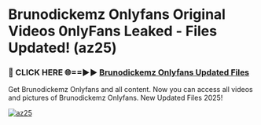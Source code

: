 # Brunodickemz Onlyfans Original Videos 0nlyFans Leaked - Files Updated! (az25)

<h3>🔴 CLICK HERE 🌐==►► <a href="https://tinyurl.com/2m67pmp6" rel="nofollow">Brunodickemz Onlyfans Updated Files</a></h3>

Get Brunodickemz Onlyfans and all content. Now you can access all videos and pictures of Brunodickemz Onlyfans. New Updated Files 2025!

[![az25](https://i.imgur.com/H4QAA4z.gif)](https://tinyurl.com/2m67pmp6)